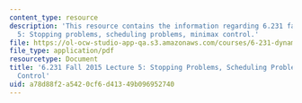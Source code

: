 ```yaml
---
content_type: resource
description: 'This resource contains the information regarding 6.231 fall 2015 lecture
  5: Stopping problems, scheduling problems, minimax control.'
file: https://ol-ocw-studio-app-qa.s3.amazonaws.com/courses/6-231-dynamic-programming-and-stochastic-control-fall-2015/a78d88f2a5420cf6d41349b096952740_MIT6_231F15_Lec5.pdf
file_type: application/pdf
resourcetype: Document
title: '6.231 Fall 2015 Lecture 5: Stopping Problems, Scheduling Problems, Minimax
  Control'
uid: a78d88f2-a542-0cf6-d413-49b096952740
---
```

